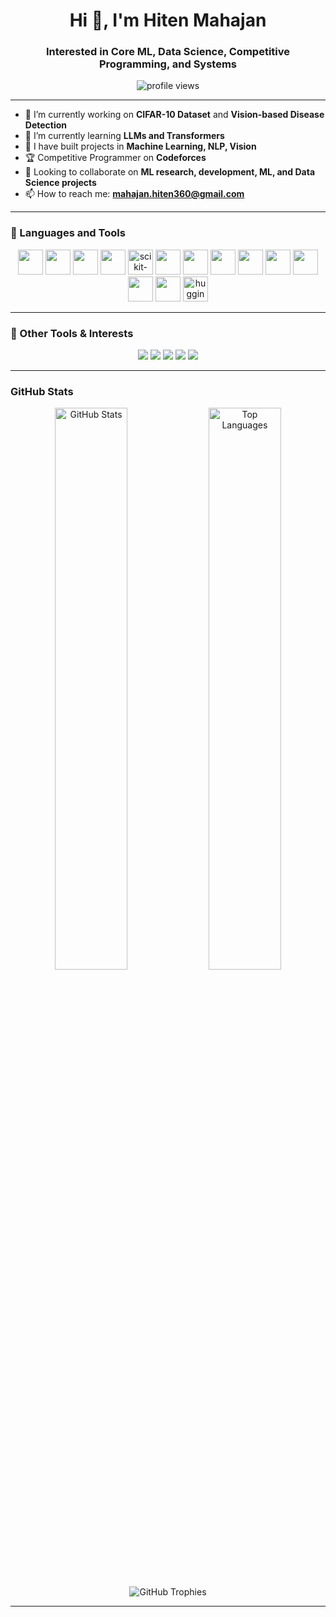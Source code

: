 <h1 align="center">Hi 👋, I'm Hiten Mahajan</h1>
<h3 align="center">Interested in Core ML, Data Science, Competitive Programming, and Systems</h3>

<p align="center">
  <img src="https://komarev.com/ghpvc/?username=hiten016&label=Profile%20views&color=0e75b6&style=flat" alt="profile views" />
</p>

---

- 🔭 I’m currently working on **CIFAR-10 Dataset** and **Vision-based Disease Detection**
- 🌱 I’m currently learning **LLMs and Transformers**
- 💬 I have built projects in **Machine Learning, NLP, Vision**   
- 🏆 Competitive Programmer on **Codeforces**  
- 🤝 Looking to collaborate on **ML research, development, ML, and Data Science projects**
- 📫 How to reach me: **mahajan.hiten360@gmail.com**

---

### 🚀 Languages and Tools

<p align="center">
  <!-- Programming Languages -->
  <img src="https://cdn.jsdelivr.net/gh/devicons/devicon/icons/python/python-original.svg" width="40" height="40"/>
  <img src="https://cdn.jsdelivr.net/gh/devicons/devicon/icons/cplusplus/cplusplus-original.svg" width="40" height="40"/>

  <!-- Libraries & Frameworks -->
  <img src="https://cdn.jsdelivr.net/gh/devicons/devicon/icons/pytorch/pytorch-original.svg" width="40" height="40"/>
  <img src="https://cdn.jsdelivr.net/gh/devicons/devicon/icons/keras/keras-original.svg" width="40" height="40"/>
  <img src="https://upload.wikimedia.org/wikipedia/commons/0/05/Scikit_learn_logo_small.svg" width="40" height="40" alt="scikit-learn"/>

  <!-- Backend -->
  <img src="https://cdn.jsdelivr.net/gh/devicons/devicon/icons/react/react-original.svg" width="40" height="40"/>
  <img src="https://cdn.jsdelivr.net/gh/devicons/devicon/icons/fastapi/fastapi-original.svg" width="40" height="40"/>
  <img src="https://cdn.jsdelivr.net/gh/devicons/devicon/icons/django/django-plain.svg" width="40" height="40"/>

  <!-- Tools & Platforms -->
  <img src="https://cdn.jsdelivr.net/gh/devicons/devicon/icons/linux/linux-original.svg" width="40" height="40"/>
  <img src="https://cdn.jsdelivr.net/gh/devicons/devicon/icons/git/git-original.svg" width="40" height="40"/>
  <img src="https://cdn.jsdelivr.net/gh/devicons/devicon/icons/github/github-original.svg" width="40" height="40"/>
  <img src="https://cdn.jsdelivr.net/gh/devicons/devicon/icons/docker/docker-original.svg" width="40" height="40"/>
  <img src="https://cdn.jsdelivr.net/gh/devicons/devicon/icons/figma/figma-original.svg" width="40" height="40"/>
  <img src="https://huggingface.co/front/assets/huggingface_logo-noborder.svg" width="40" height="40" alt="huggingface"/>
</p>

---

### 🧩 Other Tools & Interests

<p align="center">
  <img src="https://img.shields.io/badge/LangChain-0052CC?style=flat&logo=databricks&logoColor=white" />
  <img src="https://img.shields.io/badge/Ollama-000000?style=flat&logo=OpenAI&logoColor=white" />
  <img src="https://img.shields.io/badge/vLLM-0A66C2?style=flat&logo=python&logoColor=white" />
  <img src="https://img.shields.io/badge/BeautifulSoup-4B8BBE?style=flat&logo=beautifulsoup&logoColor=white" />
  <img src="https://img.shields.io/badge/LLMs-FF6F00?style=flat&logo=openai&logoColor=white" />
</p>

---


###  GitHub Stats 

<p align="center">
  <img src="https://github-readme-stats.vercel.app/api?username=hiten016&show_icons=true&theme=dracula" width="48%" alt="GitHub Stats" />
  <img src="https://github-readme-stats.vercel.app/api/top-langs/?username=hiten016&layout=compact&theme=dracula" width="48%" alt="Top Languages" />
</p>

<p align="center">
  <img src="https://github-profile-trophy.vercel.app/?username=hiten016&theme=monokai&no-frame=true&title=Commit,Repositories,Followers,Stars,PullRequest,Issues&column=6" alt="GitHub Trophies" />
</p>

---

